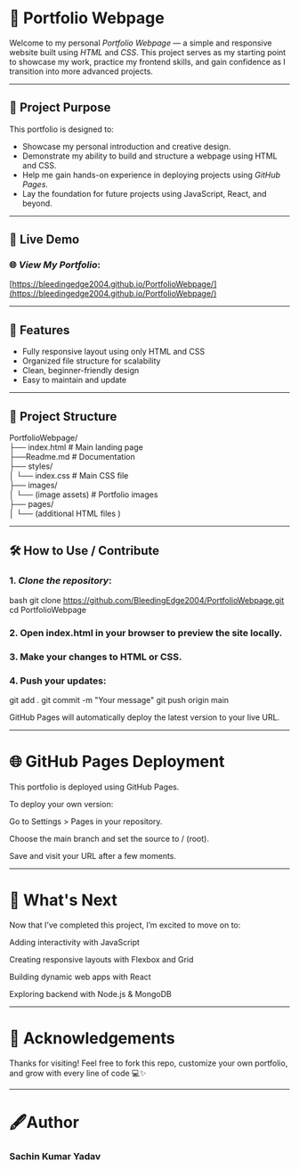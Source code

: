 # 💼 Portfolio Webpage

Welcome to my personal *Portfolio Webpage* — a simple and responsive website built using *HTML* and *CSS*. This project serves as my starting point to showcase my work, practice my frontend skills, and gain confidence as I transition into more advanced projects.

---

## 📌 Project Purpose

This portfolio is designed to:

- Showcase my personal introduction and creative design.
- Demonstrate my ability to build and structure a webpage using HTML and CSS.
- Help me gain hands-on experience in deploying projects using *GitHub Pages*.
- Lay the foundation for future projects using JavaScript, React, and beyond.

---

## 🚀 Live Demo

### 🌐 *View My Portfolio*:  
[https://bleedingedge2004.github.io/PortfolioWebpage/](https://bleedingedge2004.github.io/PortfolioWebpage/)

---

## 🧾 Features

- Fully responsive layout using only HTML and CSS
- Organized file structure for scalability
- Clean, beginner-friendly design
- Easy to maintain and update

---

## 📁 Project Structure

PortfolioWebpage/  
├── index.html               # Main landing page  
├──Readme.md               # Documentation  
├── styles/  
│   └── index.css           # Main CSS file  
├── images/   
│   └── (image assets)   # Portfolio images  
├── pages/    
│   └── (additional HTML files )  
  
---

## 🛠 How to Use / Contribute

### 1. *Clone the repository*:
   bash
   git clone https://github.com/BleedingEdge2004/PortfolioWebpage.git
   cd PortfolioWebpage

### 2. Open index.html in your browser to preview the site locally.


### 3. Make your changes to HTML or CSS.


### 4. Push your updates:

git add .
git commit -m "Your message"
git push origin main


GitHub Pages will automatically deploy the latest version to your live URL.

---

# 🌐 GitHub Pages Deployment

This portfolio is deployed using GitHub Pages.

To deploy your own version:

Go to Settings > Pages in your repository.

Choose the main branch and set the source to / (root).

Save and visit your URL after a few moments.

---

# 🔮 What's Next

Now that I’ve completed this project, I’m excited to move on to:

Adding interactivity with JavaScript

Creating responsive layouts with Flexbox and Grid

Building dynamic web apps with React

Exploring backend with Node.js & MongoDB

---

# 🙌 Acknowledgements

Thanks for visiting!
Feel free to fork this repo, customize your own portfolio, and grow with every line of code 💻✨

---

#  🖋Author
### Sachin Kumar Yadav